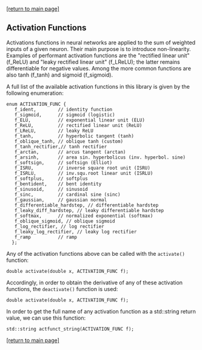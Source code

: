 [[return to main page]](../../../../README.md)

## Activation Functions
Activations functions in neural networks are applied to the sum of weighted inputs of a given neuron.
Their main purpose is to introduce non-linearity.
Examples of performant activation functions are the "rectified linear unit" (f_ReLU) and "leaky rectified linear unit" (f_LReLU);
the latter remains differentiable for negative values.
Among the more common functions are also tanh (f_tanh) and sigmoid (f_sigmoid).

A full list of the available activation functions in this library is given by the following enumeration:
```
enum ACTIVATION_FUNC {
   f_ident,        // identity function
   f_sigmoid,      // sigmoid (logistic)
   f_ELU,          // exponential linear unit (ELU)
   f_ReLU,         // rectified linear unit (ReLU)
   f_LReLU,        // leaky ReLU
   f_tanh,         // hyperbolic tangent (tanh)
   f_oblique_tanh, // oblique tanh (custom)
   f_tanh_rectifier,// tanh rectifier
   f_arctan,       // arcus tangent (arctan)
   f_arsinh,       // area sin. hyperbolicus (inv. hyperbol. sine)
   f_softsign,     // softsign (Elliot)
   f_ISRU,         // inverse square root unit (ISRU)
   f_ISRLU,        // inv.squ.root linear unit (ISRLU)
   f_softplus,     // softplus
   f_bentident,    // bent identity
   f_sinusoid,     // sinusoid
   f_sinc,         // cardinal sine (sinc)
   f_gaussian,     // gaussian normal
   f_differentiable_hardstep, // differentiable hardstep
   f_leaky_diff_hardstep, // leaky differentiable hardstep
   f_softmax,      // normalized exponential (softmax)
   f_oblique_sigmoid, // oblique sigmoid
   f_log_rectifier, // log rectifier
   f_leaky_log_rectifier, // leaky log rectifier
   f_ramp          // ramp
  };
```

Any of the activation functions above can be called with the `activate()` function:
```
double activate(double x, ACTIVATION_FUNC f);
```

Accordingly, in order to obtain the derivative of any of these activation functions, the `deactivate()` function is used:
```
double activate(double x, ACTIVATION_FUNC f);
```

In order to get the full name of any activation function as a std::string return value, we can use this function:
```
std::string actfunct_string(ACTIVATION_FUNC f);
```

[[return to main page]](../../../../README.md)